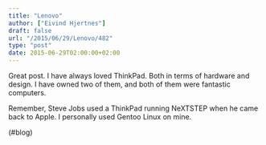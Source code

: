 ```yaml
---
title: "Lenovo"
author: ["Eivind Hjertnes"]
draft: false
url: "/2015/06/29/Lenovo/482"
type: "post"
date: 2015-06-29T02:00:00+02:00
---
```


Great post. I have always loved ThinkPad. Both in terms of hardware and
design. I have owned two of them, and both of them were fantastic
computers.

Remember, Steve Jobs used a ThinkPad running NeXTSTEP when he came back
to Apple. I personally used Gentoo Linux on mine.

(#blog)
